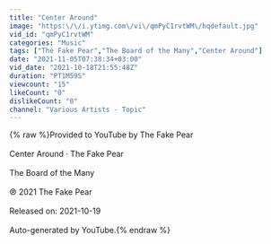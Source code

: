 ```yaml
---
title: "Center Around"
image: "https:\/\/i.ytimg.com\/vi\/qmPyC1rvtWM\/hqdefault.jpg"
vid_id: "qmPyC1rvtWM"
categories: "Music"
tags: ["The Fake Pear","The Board of the Many","Center Around"]
date: "2021-11-05T07:38:34+03:00"
vid_date: "2021-10-18T21:55:48Z"
duration: "PT1M59S"
viewcount: "15"
likeCount: "0"
dislikeCount: "0"
channel: "Various Artists - Topic"
---
```

{% raw %}Provided to YouTube by The Fake Pear<br /><br />Center Around · The Fake Pear<br /><br />The Board of the Many<br /><br />℗ 2021 The Fake Pear<br /><br />Released on: 2021-10-19<br /><br />Auto-generated by YouTube.{% endraw %}
